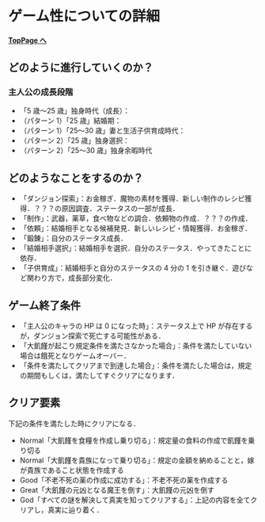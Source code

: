 # ゲーム性についての詳細

#### [TopPage へ](README.md)

## どのように進行していくのか？

### 主人公の成長段階

- 「5 歳〜25 歳」独身時代（成長）：
- （パターン 1）「25 歳」結婚期：
- （パターン 1）「25〜30 歳」妻と生活子供育成時代：
- （パターン 2）「25 歳」独身選択：
- （パターン 2）「25〜30 歳」独身余暇時代

## どのようなことをするのか？

- 「ダンジョン探索」：お金稼ぎ．魔物の素材を獲得．新しい制作のレシピ獲得．？？？の原因調査．ステータスの一部が成長．
- 「制作」：武器，薬草，食べ物などの調合．依頼物の作成．？？？の作成．
- 「依頼」：結婚相手となる候補発見．新しいレシピ・情報獲得．お金稼ぎ．
- 「鍛錬」：自分のステータス成長．
- 「結婚相手選択」：結婚相手を選択．自分のステータス．やってきたことに依存．
- 「子供育成」：結婚相手と自分のステータスの 4 分の 1 を引き継ぐ．遊びなど関わり方で，成長部分変化．

## ゲーム終了条件

- 「主人公のキャラの HP は 0 になった時」：ステータス上で HP が存在するが，ダンジョン探索で死亡する可能性がある．
- 「大飢饉が起こり規定条件を満たさなかった場合」：条件を満たしていない場合は餓死となりゲームオーバー．
- 「条件を満たしてクリアまで到達した場合」：条件を満たした場合は，規定の期間もしくは，満たしてすぐクリアになります．

## クリア要素

下記の条件を満たした時にクリアになる．

- Normal「大飢饉を食糧を作成し乗り切る」：規定量の食料の作成で飢饉を乗り切る
- Normal「大飢饉を貴族になって乗り切る」：規定の金額を納めることと，嫁が貴族であること状態を作成する
- Good「不老不死の薬の作成に成功する」：不老不死の薬を作成する
- Great「大飢饉の元凶となる魔王を倒す」：大飢饉の元凶を倒す
- God「すべての謎を解決して真実を知ってクリアする」：上記の内容を全てクリアし，真実に辿り着く．
